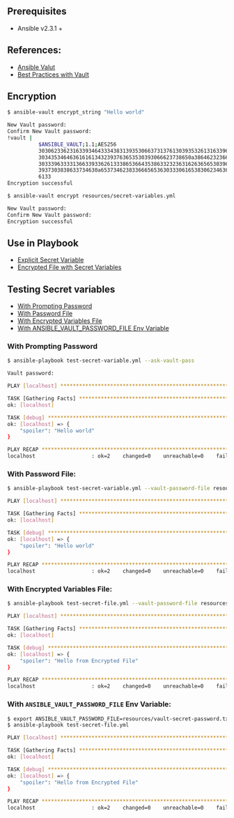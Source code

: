 ## Prerequisites
- Ansible v2.3.1 + 

## References:
- [Ansible Valut](http://docs.ansible.com/ansible/playbooks_vault.html)
- [Best Practices with Vault](http://docs.ansible.com/ansible/playbooks_best_practices.html#variables-and-vaults)

## Encryption

```sh
$ ansible-vault encrypt_string "Hello world"
```
```sh
New Vault password:
Confirm New Vault password:
!vault |
          $ANSIBLE_VAULT;1.1;AES256
          30306233623163393464333438313935306637313761303935326131633961373030643164373936
          3034353464636161613432393763653530393066623738650a386462323663333962646231383666
          30333963333136633933626133386536643538633232363162636565303963633934303130303131
          3937303838633734630a653734623833666565363033306165383062346364313134346562636366
          6133
Encryption successful
```

```sh
$ ansible-vault encrypt resources/secret-variables.yml
```
```sh
New Vault password:
Confirm New Vault password:
Encryption successful
```

## Use in Playbook
- [Explicit Secret Variable](test-secret-variable.yml#L5)
- [Encrypted File with Secret Variables](test-secret-file.yml#L5)

## Testing Secret variables
- [With Prompting Password](#with-prompting-password)
- [With Password File](#with-password-file)
- [With Encrypted Variables File](#with-encrypted-variables-file)
- [With ANSIBLE_VAULT_PASSWORD_FILE Env Variable](#with-ansible_vault_password_file-env-variable)

### With Prompting Password

```sh
$ ansible-playbook test-secret-variable.yml --ask-vault-pass
```
```sh
Vault password:

PLAY [localhost] **********************************************************

TASK [Gathering Facts] ****************************************************
ok: [localhost]

TASK [debug] **************************************************************
ok: [localhost] => {
    "spoiler": "Hello world"
}

PLAY RECAP ****************************************************************
localhost                  : ok=2    changed=0    unreachable=0    failed=0
```

### With Password File:

```sh
$ ansible-playbook test-secret-variable.yml --vault-password-file resources/vault-secret-password.txt
```
```sh
PLAY [localhost] **********************************************************

TASK [Gathering Facts] ****************************************************
ok: [localhost]

TASK [debug] **************************************************************
ok: [localhost] => {
    "spoiler": "Hello world"
}

PLAY RECAP ****************************************************************
localhost                  : ok=2    changed=0    unreachable=0    failed=0
```

### With Encrypted Variables File:

```sh
$ ansible-playbook test-secret-file.yml --vault-password-file resources/vault-secret-password.txt
```
```sh
PLAY [localhost] **********************************************************

TASK [Gathering Facts] ****************************************************
ok: [localhost]

TASK [debug] **************************************************************
ok: [localhost] => {
    "spoiler": "Hello from Encrypted File"
}

PLAY RECAP ****************************************************************
localhost                  : ok=2    changed=0    unreachable=0    failed=0
```

### With `ANSIBLE_VAULT_PASSWORD_FILE` Env Variable:

```sh
$ export ANSIBLE_VAULT_PASSWORD_FILE=resources/vault-secret-password.txt
$ ansible-playbook test-secret-file.yml
```
```sh
PLAY [localhost] *********************************************************************************************************************************************************

TASK [Gathering Facts] ***************************************************************************************************************************************************
ok: [localhost]

TASK [debug] *************************************************************************************************************************************************************
ok: [localhost] => {
    "spoiler": "Hello from Encrypted File"
}

PLAY RECAP ***************************************************************************************************************************************************************
localhost                  : ok=2    changed=0    unreachable=0    failed=0
```

